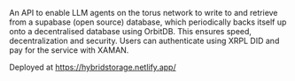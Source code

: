 An API to enable LLM agents on the torus network to write to and retrieve from a supabase (open source) database, which periodically backs itself up onto a decentralised database using OrbitDB. This ensures speed, decentralization and security. Users can authenticate using XRPL DID and pay for the service with XAMAN.

Deployed at https://hybridstorage.netlify.app/
